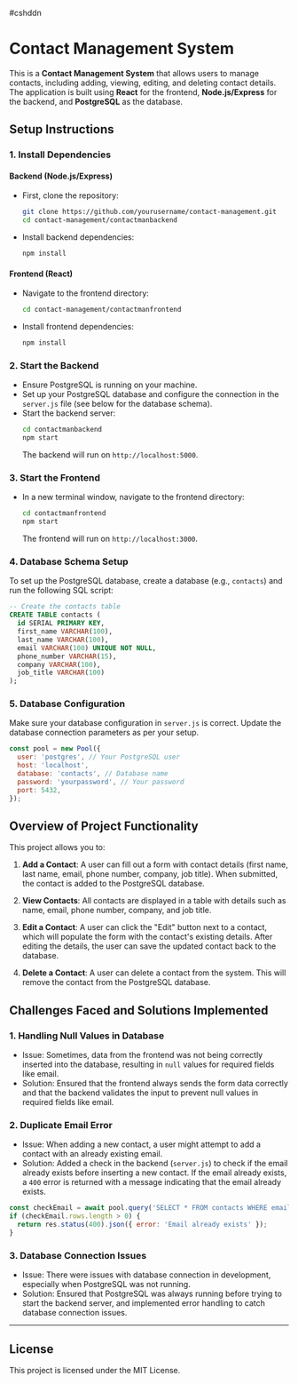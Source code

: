 ﻿#cshddn
# Contact Management System

This is a **Contact Management System** that allows users to manage contacts, including adding, viewing, editing, and deleting contact details. The application is built using **React** for the frontend, **Node.js/Express** for the backend, and **PostgreSQL** as the database.

## Setup Instructions

### 1. Install Dependencies

#### Backend (Node.js/Express)

- First, clone the repository:
  ```bash
  git clone https://github.com/yourusername/contact-management.git
  cd contact-management/contactmanbackend
  ```

- Install backend dependencies:
  ```bash
  npm install
  ```

#### Frontend (React)

- Navigate to the frontend directory:
  ```bash
  cd contact-management/contactmanfrontend
  ```

- Install frontend dependencies:
  ```bash
  npm install
  ```

### 2. Start the Backend

- Ensure PostgreSQL is running on your machine.
- Set up your PostgreSQL database and configure the connection in the `server.js` file (see below for the database schema).
- Start the backend server:
  ```bash
  cd contactmanbackend
  npm start
  ```
  The backend will run on `http://localhost:5000`.

### 3. Start the Frontend

- In a new terminal window, navigate to the frontend directory:
  ```bash
  cd contactmanfrontend
  npm start
  ```
  The frontend will run on `http://localhost:3000`.

### 4. Database Schema Setup

To set up the PostgreSQL database, create a database (e.g., `contacts`) and run the following SQL script:

```sql
-- Create the contacts table
CREATE TABLE contacts (
  id SERIAL PRIMARY KEY,
  first_name VARCHAR(100),
  last_name VARCHAR(100),
  email VARCHAR(100) UNIQUE NOT NULL,
  phone_number VARCHAR(15),
  company VARCHAR(100),
  job_title VARCHAR(100)
);
```

### 5. Database Configuration

Make sure your database configuration in `server.js` is correct. Update the database connection parameters as per your setup.

```javascript
const pool = new Pool({
  user: 'postgres', // Your PostgreSQL user
  host: 'localhost',
  database: 'contacts', // Database name
  password: 'yourpassword', // Your password
  port: 5432,
});
```

## Overview of Project Functionality

This project allows you to:

1. **Add a Contact**: A user can fill out a form with contact details (first name, last name, email, phone number, company, job title). When submitted, the contact is added to the PostgreSQL database.
   
2. **View Contacts**: All contacts are displayed in a table with details such as name, email, phone number, company, and job title.

3. **Edit a Contact**: A user can click the "Edit" button next to a contact, which will populate the form with the contact's existing details. After editing the details, the user can save the updated contact back to the database.

4. **Delete a Contact**: A user can delete a contact from the system. This will remove the contact from the PostgreSQL database.

## Challenges Faced and Solutions Implemented

### 1. **Handling Null Values in Database**
   - Issue: Sometimes, data from the frontend was not being correctly inserted into the database, resulting in `null` values for required fields like email.
   - Solution: Ensured that the frontend always sends the form data correctly and that the backend validates the input to prevent null values in required fields like email.

### 2. **Duplicate Email Error**
   - Issue: When adding a new contact, a user might attempt to add a contact with an already existing email.
   - Solution: Added a check in the backend (`server.js`) to check if the email already exists before inserting a new contact. If the email already exists, a `400` error is returned with a message indicating that the email already exists.

   ```javascript
   const checkEmail = await pool.query('SELECT * FROM contacts WHERE email = $1', [email]);
   if (checkEmail.rows.length > 0) {
     return res.status(400).json({ error: 'Email already exists' });
   }
   ```


### 3. **Database Connection Issues**
   - Issue: There were issues with database connection in development, especially when PostgreSQL was not running.
   - Solution: Ensured that PostgreSQL was always running before trying to start the backend server, and implemented error handling to catch database connection issues.

---

## License

This project is licensed under the MIT License.




